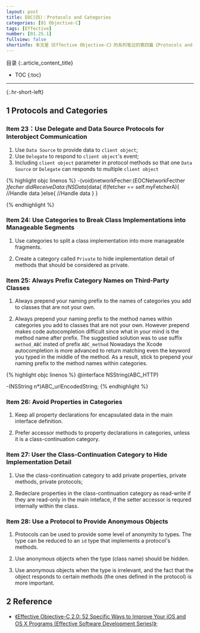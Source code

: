 ```yaml
---
layout: post
title: EOC(四)：Protocols and Categories
categories: [01 Objective-C]
tags: [Effective]
number: [01.25.1]
fullview: false
shortinfo: 本文是《Effective Objective-C》的系列笔记的第四篇《Protocols and Categories》，对应书本的第四章。
---
```

目录
{:.article_content_title}


* TOC
{:toc}

---
{:.hr-short-left}

## 1 Protocols and Categories ##

### Item 23：Use Delegate and Data Source Protocols for Interobject Communication ###

1. Use `Data Source` to provide data to `client object`;
2. Use `Delegate` to respond to `client object`'s event;
3. Including `client object` parameter in protocol methods so that one `Data Source` or `Delegate` can responds to multiple `client object`

{% highlight objc linenos %}
-(void)networkFecher:(EOCNetworkFecther *)fecher
      didReceiveData:(NSData*)data{
    if(fetcher == self.myFetcherA){
        //Handle data
    }else{
        //Handle data
    }
}

{% endhighlight %}

### Item 24: Use Categories to Break Class Implementations into Manageable Segments ###

1. Use categories to split a class implementation into more manageable fragments.

2. Create a category called ``Private`` to hide implementation detail of methods that should be considered as private.

### Item 25: Always Prefix Category Names on Third-Party Classes ###

1. Always prepend your naming prefix to the names of categories you add to classes that are not your own.

2. Always prepend your naming prefix to the method names within categories you add to classes that are not your own. However prepend makes code autocompletion difficult since what in your mind is the method name after prefix. The suggestied solution was to use suffix `method_ABC` insted of prefix `ABC_method` Nowadays the Xcode autocompletion is more advanced to return matching even the keyword you typed in the middle of the method. As a result, stick to prepend your naming prefix to the method names within categories.

{% highlight objc linenos %}
@interface NSString(ABC_HTTP)

-(NSString n*)ABC_urlEncodedString;
{% endhighlight %}

### Item 26: Avoid Properties in Categories ###

1. Keep all property declarations for encapsulated data in the main interface definition.

2. Prefer accessor methods to property declarations in categories, unless it is a class-continuation category.

### Item 27: User the Class-Continuation Category to Hide Implementation Detail 

1. Use the class-continuation category to add private properties, private methods, private protocols;

2. Redeclare properties in the class-continuation category as read-write if they are read-only in the main inteface, if the setter accessor is requred internally within the class.


### Item 28: Use a Protocol to Provide Anonymous Objects ###

1. Protocols can be used to provide some level of anonymity to types. The type can be reduced to an ``id`` type that implements a protocol's methods.

2. Use anonymous objects when the type (class name) should be hidden.

3. Use anonymous objects when the type is irrelevant, and the fact that the object responds to certain methods (the ones defined in the protocol) is more important. 

## 2 Reference ##

- [《Effective Objective-C 2.0: 52 Specific Ways to Improve Your iOS and OS X Programs (Effective Software Development Series)》](https://www.amazon.com/Effective-Objective-C-2-0-Specific-Development/dp/0321917014);


